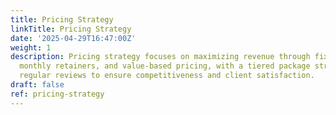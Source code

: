 ```yaml
---
title: Pricing Strategy
linkTitle: Pricing Strategy
date: '2025-04-29T16:47:00Z'
weight: 1
description: Pricing strategy focuses on maximizing revenue through fixed fee projects,
  monthly retainers, and value-based pricing, with a tiered package structure and
  regular reviews to ensure competitiveness and client satisfaction.
draft: false
ref: pricing-strategy
---
```



